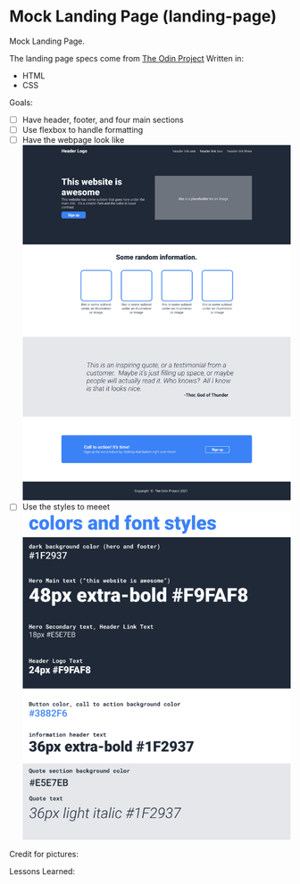 # Mock Landing Page (landing-page)
Mock Landing Page.

The landing page specs come from [The Odin Project](https://www.theodinproject.com/)
Written in:
* HTML
* CSS

Goals:
- [ ] Have header, footer, and four main sections
- [ ] Use flexbox to handle formatting
- [ ] Have the webpage look like ![example page](./examples/example-page.png)
- [ ] Use the styles to meeet ![specs](./examples/specs.png)

Credit for pictures:


Lessons Learned:
